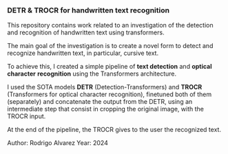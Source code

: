 ### DETR & TROCR for handwritten text recognition

This repository contains work related to an investigation of the detection and recognition of handwritten text using transformers.

The main goal of the investigation is to create a novel form to detect and recognize handwritten text, in particular, cursive text.

To achieve this, I created a simple pipeline of **text detection** and **optical** **character** **recognition** using the Transformers architecture.

I used the SOTA models **DETR** (Detection-Transformers) and **TROCR** (Transformers for optical character recognition), finetuned both of them (separately) and concatenate the output from the DETR, using an intermediate step that consist in cropping the original image, with the TROCR input.

At the end of the pipeline, the TROCR gives to the user the recognized text.


Author: Rodrigo Alvarez
Year: 2024